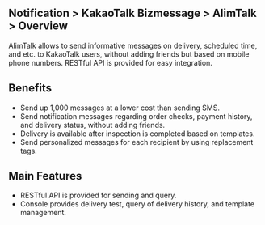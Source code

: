 ## Notification > KakaoTalk Bizmessage > AlimTalk > Overview

AlimTalk allows to send informative messages on delivery, scheduled time, and etc. to KakaoTalk users, without adding friends but based on mobile phone numbers.
RESTful API is provided for easy integration.

## Benefits
* Send up 1,000 messages at a lower cost than sending SMS.
* Send notification messages regarding order checks, payment history, and delivery status, without adding friends.  
* Delivery is available after inspection is completed based on templates.
* Send personalized messages for each recipient by using replacement tags.  

## Main Features
* RESTful API is provided for sending and query.  
* Console provides delivery test, query of delivery history, and template management. 
